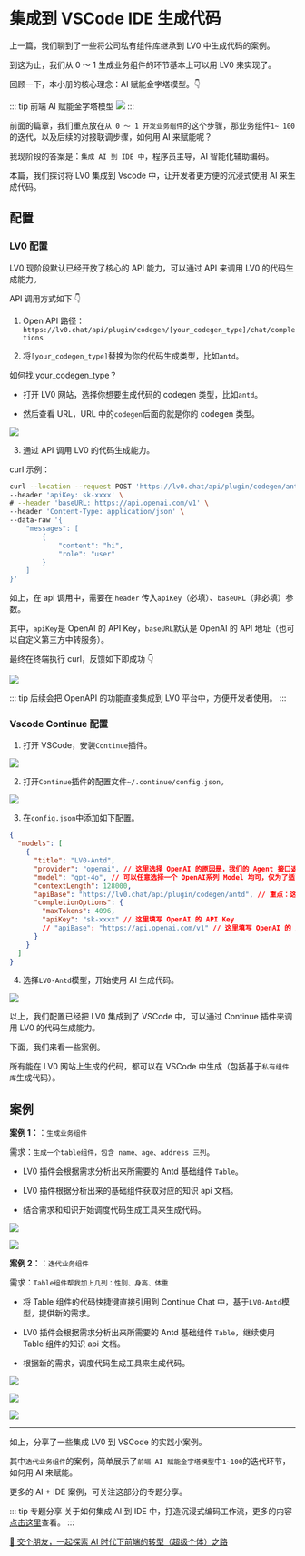 # 集成到 VSCode IDE 生成代码

上一篇，我们聊到了一些将公司私有组件库继承到 LV0 中生成代码的案例。

到这为止，我们从 0 ～ 1 生成业务组件的环节基本上可以用 LV0 来实现了。

回顾一下，本小册的核心理念：AI 赋能金字塔模型。👇

::: tip 前端 AI 赋能金字塔模型
![](https://lvjishupai.oss-cn-beijing.aliyuncs.com/20240718095554.png)
:::

前面的篇章，我们重点放在`从 0 ～ 1 开发业务组件`的这个步骤，那业务组件`1~ 100`的迭代，以及后续的对接联调步骤，如何用 AI 来赋能呢？

我现阶段的答案是：`集成 AI 到 IDE 中`，程序员主导，AI 智能化辅助编码。

本篇，我们探讨将 LV0 集成到 Vscode 中，让开发者更方便的沉浸式使用 AI 来生成代码。

## 配置

### LV0 配置

LV0 现阶段默认已经开放了核心的 API 能力，可以通过 API 来调用 LV0 的代码生成能力。

API 调用方式如下 👇

1. Open API 路径：`https://lv0.chat/api/plugin/codegen/[your_codegen_type]/chat/completions`

2. 将`[your_codegen_type]`替换为你的代码生成类型，比如`antd`。

如何找 your_codegen_type？

- 打开 LV0 网站，选择你想要生成代码的 codegen 类型，比如`antd`。

- 然后查看 URL，URL 中的`codegen`后面的就是你的 codegen 类型。

![](https://lvjishupai.oss-cn-beijing.aliyuncs.com/20240802101805.png)

3. 通过 API 调用 LV0 的代码生成能力。

curl 示例：

```bash
curl --location --request POST 'https://lv0.chat/api/plugin/codegen/antd/chat/completions' \
--header 'apiKey: sk-xxxx' \
# --header 'baseURL: https://api.openai.com/v1' \
--header 'Content-Type: application/json' \
--data-raw '{
    "messages": [
        {
            "content": "hi",
            "role": "user"
        }
    ]
}'
```

如上，在 api 调用中，需要在 `header` 传入`apiKey`（必填）、`baseURL`（非必填）参数。

其中，`apiKey`是 OpenAI 的 API Key，`baseURL`默认是 OpenAI 的 API 地址（也可以自定义第三方中转服务）。

最终在终端执行 curl，反馈如下即成功 👇

![](https://lvjishupai.oss-cn-beijing.aliyuncs.com/20240802141405.png)

::: tip 后续会把 OpenAPI 的功能直接集成到 LV0 平台中，方便开发者使用。
:::

### Vscode Continue 配置

1. 打开 VSCode，安装`Continue`插件。

![](https://lvjishupai.oss-cn-beijing.aliyuncs.com/20240802141616.png)

2. 打开`Continue`插件的配置文件`~/.continue/config.json`。

![](https://lvjishupai.oss-cn-beijing.aliyuncs.com/20240802143002.png)

3. 在`config.json`中添加如下配置。

```json
{
  "models": [
    {
      "title": "LV0-Antd",
      "provider": "openai", // 这里选择 OpenAI 的原因是，我们的 Agent 接口返回的流数据格式与 OpenAI 的格式一致
      "model": "gpt-4o", // 可以任意选择一个 OpenAI系列 Model 均可，仅为了适配 Continue 的数据格式
      "contextLength": 128000,
      "apiBase": "https://lv0.chat/api/plugin/codegen/antd", // 重点：这里填写 LV0 开放的 OpenAPI 地址（不需要包含后面的/chat/completions）
      "completionOptions": {
        "maxTokens": 4096,
        "apiKey": "sk-xxxx" // 这里填写 OpenAI 的 API Key
        // "apiBase": "https://api.openai.com/v1" // 这里填写 OpenAI 的 API 代理地址（非必填）
      }
    }
  ]
}
```

4. 选择`LV0-Antd`模型，开始使用 AI 生成代码。

![](https://lvjishupai.oss-cn-beijing.aliyuncs.com/20240802142755.png)

以上，我们配置已经把 LV0 集成到了 VSCode 中，可以通过 Continue 插件来调用 LV0 的代码生成能力。

下面，我们来看一些案例。

所有能在 LV0 网站上生成的代码，都可以在 VSCode 中生成（包括基于`私有组件库`生成代码）。

## 案例

**案例 1：**：`生成业务组件`

需求：`生成一个table组件，包含 name、age、address 三列`。

- LV0 插件会根据需求分析出来所需要的 Antd 基础组件 `Table`。

- LV0 插件根据分析出来的基础组件获取对应的知识 api 文档。

- 结合需求和知识开始调度代码生成工具来生成代码。

![](https://lvjishupai.oss-cn-beijing.aliyuncs.com/20240802143452.png)

![](https://lvjishupai.oss-cn-beijing.aliyuncs.com/20240802144213.png)

**案例 2：**：`迭代业务组件`

需求：`Table组件帮我加上几列：性别、身高、体重`

- 将 Table 组件的代码快捷键直接引用到 Continue Chat 中，基于`LV0-Antd`模型，提供新的需求。

- LV0 插件会根据需求分析出来所需要的 Antd 基础组件 `Table`，继续使用 Table 组件的知识 api 文档。

- 根据新的需求，调度代码生成工具来生成代码。

![](https://lvjishupai.oss-cn-beijing.aliyuncs.com/20240802144236.png)

![](https://lvjishupai.oss-cn-beijing.aliyuncs.com/20240802144301.png)

![](https://lvjishupai.oss-cn-beijing.aliyuncs.com/20240802144317.png)

---

如上，分享了一些集成 LV0 到 VSCode 的实践小案例。

其中`迭代业务组件`的案例，简单展示了`前端 AI 赋能金字塔模型`中`1~100`的迭代环节，如何用 AI 来赋能。

更多的 AI + IDE 案例，可关注这部分的专题分享。

::: tip 专题分享
关于如何集成 AI 到 IDE 中，打造沉浸式编码工作流，更多的内容[点击这里](/guide/advanced-improvement/integration-ide/custom-copilot/continue-custom-copilot)查看。
:::

[👬 交个朋友，一起探索 AI 时代下前端的转型（超级个体）之路](/me)

